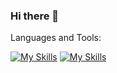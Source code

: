 ### Hi there 👋


Languages and Tools:

[![My Skills](https://skillicons.dev/icons?i=html,css,js,ts,nodejs,figma&theme=dark)](https://skillicons.dev)
[![My Skills](https://skillicons.dev/icons?i=react,vue)](https://skillicons.dev)
